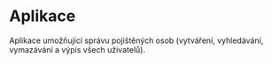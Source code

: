 # Aplikace
 Aplikace umožňující správu pojištěných osob (vytváření, vyhledávání, vymazávání a výpis všech uživatelů).
